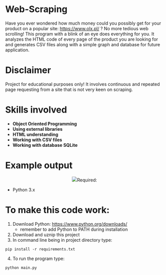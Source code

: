 # Web-Scraping
Have you ever wondered how much money could you possibly get for your product on a popular site: https://www.olx.pl/ ? No more tedious web scrolling! This program with a blink of an eye does everything for you. It analyzes the HTML code of every page of the product you are looking for and generates CSV files along with a simple graph and database for future application.
# Disclaimer
Project for educational purposes only! It involves continuous and repeated page requesting from a site that is not very keen on scraping.
# Skills involved
* **Object Oriented Programming**
* **Using external libraries**
* **HTML understanding**
* **Working with CSV files**
* **Working with database SQLite**
# Example output
<p align="center">
  <img src="Products/SamsungGalaxyS10Plus128GB/SamsungGalaxyS10Plus128GB_prices_histogram.png>
</p>
            
# Required:
* Python 3.x
# To make this code work:
1. Download Python: https://www.python.org/downloads/
     - remember to add Python to PATH during installation
2. Download and uznip this project
3. In command line being in project directory type:
```
pip install -r requirements.txt
```
4. To run the program type:
```
python main.py
```
